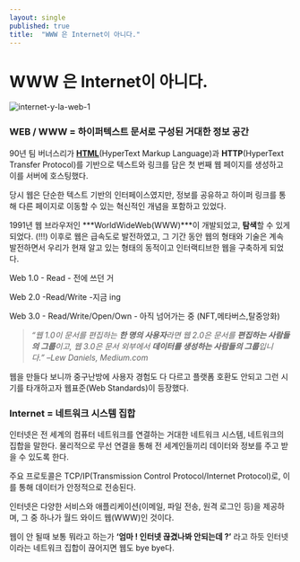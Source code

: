```yaml
---
layout: single
published: true
title:  "WWW 은 Internet이 아니다."
---
```


# WWW 은 Internet이 아니다.

![internet-y-la-web-1](https://github.com/MyoungHwaShin/MyoungHwaShin/assets/73214037/11651d8b-f9c3-4768-941c-9b213343e35a)

### WEB  / WWW = **하이퍼텍스트 문서로 구성된 거대한 정보 공간**

90년 팀 버너스리가 [**HTML**](https://www.notion.so/6cf300dc5ede40b882b30ba5c66f2cfb?pvs=21)(HyperText Markup Language)과 **HTTP**(HyperText Transfer Protocol)를 기반으로 텍스트와 링크를 담은 첫 번째 웹 페이지를 생성하고 이를 서버에 호스팅했다. 

당시 웹은 단순한 텍스트 기반의 인터페이스였지만, 정보를 공유하고 하이퍼 링크를 통해 다른 페이지로 이동할 수 있는 혁신적인 개념을 포함하고 있었다.

1991년 웹 브라우저인 ***WorldWideWeb(WWW)***이 개발되었고, **탐색**할 수 있게 되었다. (!!!) 이후로 웹은 급속도로 발전하였고, 그 기간 동안 웹의 형태와 기술은 계속 발전하면서 우리가 현재 알고 있는 형태의 동적이고 인터랙티브한 웹을 구축하게 되었다.

Web 1.0 - Read - 전에 쓰던 거

Web 2.0 -Read/Write -지금 ing

Web 3.0 - Read/Write/Open/Own - 아직  넘어가는 중 (NFT,메타버스,탈중앙화)

> *“웹 1.0이 문서를 편집하는 **한 명의 사용자**라면 웹 2.0은 문서를 **편집하는 사람들의 그룹**이고, 웹 3.0은 문서 외부에서 **데이터를 생성하는 사람들의 그룹**입니다.” –Lew Daniels, Medium.com*
> 

웹을 만들다 보니까 중구난방에 사용자 경험도 다 다르고 플랫폼 호환도 안되고 그런 시기를 타개하고자 웹표준(Web Standards)이 등장했다.

### Internet = 네트워크 시스템 집합

인터넷은 전 세계의 컴퓨터 네트워크를 연결하는 거대한 네트워크 시스템, 네트워크의 집합을 말한다. 물리적으로 무선 연결을 통해 전 세계인들끼리 데이터와 정보를 주고 받을 수 있도록 한다.

주요 프로토콜은 TCP/IP(Transmission Control Protocol/Internet Protocol)로, 이를 통해 데이터가 안정적으로 전송된다. 

인터넷은 다양한 서비스와 애플리케이션(이메일, 파일 전송, 원격 로그인 등)을 제공하며, 그 중 하나가 월드 와이드 웹(WWW)인 것이다. 

웹이 안 될때 보통 뭐라고 하는가 **‘엄마 ! 인터넷 끊겼나봐 안되는데 ?’** 라고 하듯 인터넷이라는 네트워크 집합이 끊어지면 웹도 bye bye다.

